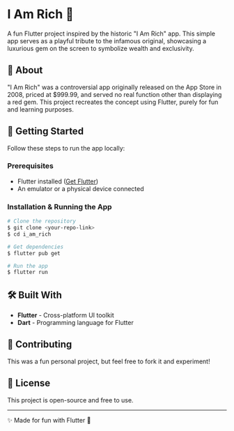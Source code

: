 # I Am Rich 💎

A fun Flutter project inspired by the historic "I Am Rich" app. This simple app serves as a playful tribute to the infamous original, showcasing a luxurious gem on the screen to symbolize wealth and exclusivity.

## 📌 About
"I Am Rich" was a controversial app originally released on the App Store in 2008, priced at $999.99, and served no real function other than displaying a red gem. This project recreates the concept using Flutter, purely for fun and learning purposes.

## 🚀 Getting Started
Follow these steps to run the app locally:

### Prerequisites
- Flutter installed ([Get Flutter](https://flutter.dev/docs/get-started/install))
- An emulator or a physical device connected

### Installation & Running the App
```sh
# Clone the repository
$ git clone <your-repo-link>
$ cd i_am_rich

# Get dependencies
$ flutter pub get

# Run the app
$ flutter run
```


## 🛠 Built With
- **Flutter** - Cross-platform UI toolkit
- **Dart** - Programming language for Flutter

## 🤝 Contributing
This was a fun personal project, but feel free to fork it and experiment!

## 📄 License
This project is open-source and free to use.

---
✨ Made for fun with Flutter 🚀

